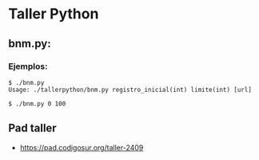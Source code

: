 # Taller Python

## bnm.py:

### Ejemplos:

    $ ./bnm.py
    Usage: ./tallerpython/bnm.py registro_inicial(int) limite(int) [url]

    $ ./bnm.py 0 100

## Pad taller

* https://pad.codigosur.org/taller-2409

